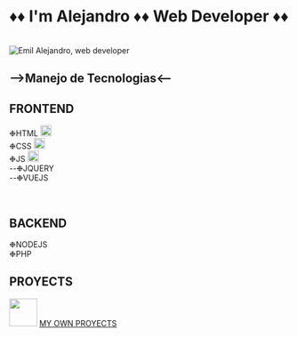 <h1>♦♦ I'm Alejandro ♦♦ Web Developer ♦♦</h1>
<br>
<img src="https://i.ibb.co/YT9dBw6/programmer-gb71e2beea-1920.jpg" alt="Emil Alejandro, web developer">
<br>
<h2>-->Manejo de Tecnologias<--</h2>
<h2>FRONTEND</h2>

❉HTML <img src="https://cdn-icons-png.flaticon.com/512/732/732212.png" style="height:20px;">     
❉CSS  <img src="https://cdn-icons-png.flaticon.com/512/732/732007.png" style="height:20px;">
<br>
❉JS   <img src="https://cdn-icons-png.flaticon.com/512/5968/5968292.png" style="height:20px;">             
--❉JQUERY  
--❉VUEJS  
  
 <br>
 <h2>BACKEND</h2>
 
❉NODEJS  
❉PHP
  
  <h2>PROYECTS</h2>
  <img src="https://media0.giphy.com/media/MeJgB3yMMwIaHmKD4z/giphy.gif?cid=ecf05e47y3nnjfe006rt7w4lfu5zg3zgsvqghwtu5ihak2d1&rid=giphy.gif&ct=g" style="height:50px;">
  <a href="https://proyects.vexshe.fun/">MY OWN PROYECTS</a>
  
  
  


